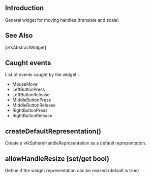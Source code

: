 ## Introduction

General widget for moving handles (translate and scale)

## See Also

[vtkAbstractWidget]

## Caught events

List of events caught by the widget :
- MouseMove
- LeftButtonPress
- LeftButtonRelease
- MiddleButtonPress
- MiddleButtonRelease
- RightButtonPress
- RightButtonRelease

## createDefaultRepresentation()

Create a vtkSphereHandleRepresentation as a default representation.

## allowHandleResize (set/get bool)

Define if the widget representation can be resized (default is true)
